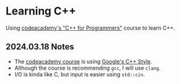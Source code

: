 # Learning C++

Using [codeacademy's "C++ for Programmers"](https://www.codecademy.com/learn/c-plus-plus-for-programmers) course to learn C++.

## 2024.03.18 Notes

* The [codeacademy course](https://www.codecademy.com/learn/c-plus-plus-for-programmers) is using [Google's C++ Style](https://google.github.io/styleguide/cppguide.html).
* Although the course is recommending `gcc`, I will use `clang`.
* I/O is kinda like C, but input is easier using `std::cin`.
